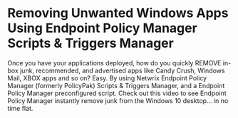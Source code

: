 # Removing Unwanted Windows Apps Using Endpoint Policy Manager Scripts & Triggers Manager

Once you have your applications deployed, how do you quickly REMOVE in-box junk, recommended, and
advertised apps like Candy Crush, Windows Mail, XBOX apps and so on? Easy. By using Netwrix Endpoint
Policy Manager (formerly PolicyPak) Scripts & Triggers Manager, and a Endpoint Policy Manager
preconfigured script. Check out this video to see Endpoint Policy Manager instantly remove junk from
the Windows 10 desktop… in no time flat.
